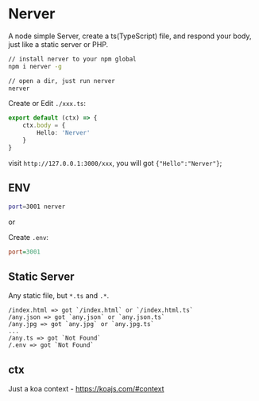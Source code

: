 # Nerver

A node simple Server, create a ts(TypeScript) file, and respond your body, just like a static server or PHP.

```bash
// install nerver to your npm global
npm i nerver -g

// open a dir, just run nerver
nerver
```

Create or Edit `./xxx.ts`:

```typescript
export default (ctx) => {
    ctx.body = {
        Hello: 'Nerver'
    }
}
```

visit `http://127.0.0.1:3000/xxx`, you will got `{"Hello":"Nerver"}`;


## ENV

```bash
port=3001 nerver
```

or

Create `.env`:

```ini
port=3001
```

## Static Server

Any static file, but `*.ts` and `.*`.

```
/index.html => got `/index.html` or `/index.html.ts`
/any.json => got `any.json` or `any.json.ts`
/any.jpg => got `any.jpg` or `any.jpg.ts`
...
/any.ts => got `Not Found`
/.env => got `Not Found`
```

## ctx

Just a koa context - https://koajs.com/#context
